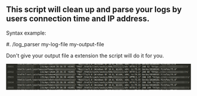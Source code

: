 ## This script will clean up and parse your logs by users connection time and IP address.

Syntax example:

#. /log_parser  my-log-file  my-output-file

Don't give your output file a extension the script will do it for you.
  
![bbb_logs.png](bbb_logs.png)
